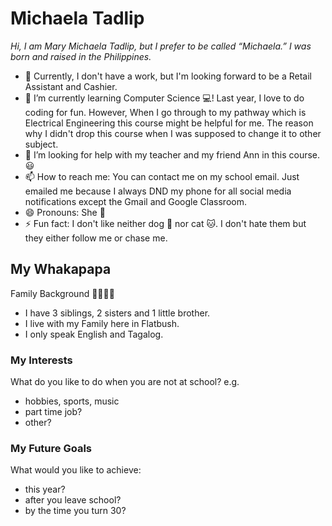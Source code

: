 # Michaela Tadlip 
_Hi, I am Mary Michaela Tadlip, but I prefer to be called “Michaela.” I was born and raised in the Philippines._ 
- 🔭 Currently, I don't have a work, but I'm looking forward to be a Retail Assistant and Cashier. 
- 🌱 I’m currently learning Computer Science 💻! Last year, I love to do coding for fun. However, When I go through to my pathway which is Electrical Engineering this course might be helpful for me. The reason why I didn't drop this course when I was supposed to change it to other subject. 
- 🤔 I’m looking for help with my teacher and my friend Ann in this course. 😃
- 📫 How to reach me: You can contact me on my school email. Just emailed me because I always DND my phone for all social media notifications except the Gmail and Google Classroom. 
- 😄 Pronouns: She 👧
- ⚡ Fun fact: I don't like neither dog 🐶 nor cat 🐱. I don't hate them but they either follow me or chase me. 

## My Whakapapa 
Family Background 👨‍👨‍👧‍👧
- I have 3 siblings, 2 sisters and 1 little brother.
- I live with my Family here in Flatbush.
- I only speak English and Tagalog.

### My Interests  
What do you like to do when you are not at school? e.g.
- hobbies, sports, music
- part time job?
- other?

### My Future Goals  
What would you like to achieve:
- this year?
- after you leave school?
- by the time you turn 30?
